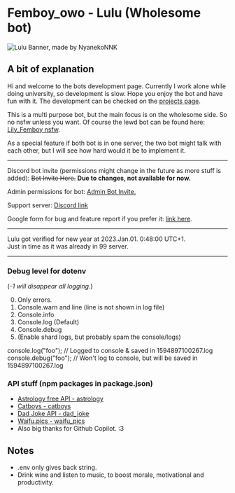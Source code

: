 # Femboy_owo - Lulu (Wholesome bot)

![Lulu Banner, made by NyanekoNNK](https://user-images.githubusercontent.com/53056204/227460767-b133569e-82b8-46cf-b761-8a6c8b83ea7b.png)

## A bit of explanation

Hi and welcome to the bots development page. Currently I work alone while doing university, so development is slow. Hope you enjoy the bot and have fun with it.
The development can be checked on the [projects page](https://github.com/users/DiamondPRO02/projects/2).

This is a multi purpose bot, but the main focus is on the wholesome side. So no nsfw unless you want. Of course the lewd bot can be found here: [Lily_Femboy nsfw](https://github.com/DiamondPRO02/Lily_Femboy).

As a special feature if both bot is in one server, the two bot might talk with each other, but I will see how hard would it be to implement it.

---

Discord bot invite (permissions might change in the future as more stuff is added): ~~Bot Invite Here.~~
**Due to changes, not available for now.**

Admin permissions for bot: [Admin Bot Invite.](https://discord.com/oauth2/authorize?client_id=963362899160612954&permissions=8&scope=applications.commands%20bot)

Support server: [Discord link](https://discord.gg/DcQS9mNEUh)

Google form for bug and feature report if you prefer it: [link here](https://forms.gle/ebD1edtbir2gDgAn9).

---

Lulu got verified for new year at 2023.Jan.01. 0:48:00 UTC+1. \
Just in time as it was already in 99 server.

---

### Debug level for dotenv

(*-1 will disappear all logging.*)

0. Only errors.
1. Console.warn and line (line is not shown in log file)
2. Console.info
3. Console.log (Default)
4. Console.debug
5. (Enable shard logs, but probably spam the console/logs)

console.log("foo"); // Logged to console & saved in 1594897100267.log \
console.debug("foo"); // Won't log to console, but will be saved in 1594897100267.log

### API stuff (npm packages in package.json)

- [Astrology free API - astrology](https://ohmanda.com/api/horoscope)
- [Catboys - catboys](https://catboys.com/api)
- [Dad Joke API - dad_joke](https://icanhazdadjoke.com/)
- [Waifu.pics - waifu_pics](https://waifu.pics/)
- Also big thanks for Github Copilot. :3

## Notes

- .env only gives back string.
- Drink wine and listen to music, to boost morale, motivational and productivity.
